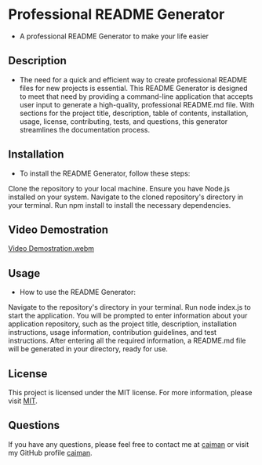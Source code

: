 # Professional README Generator 
 - A professional README Generator to make your life easier 

 ## Description

 - The need for a quick and efficient way to create professional README files for new projects is essential. This README Generator is designed to meet that need by providing a command-line application that accepts user input to generate a high-quality, professional README.md file. With sections for the project title, description, table of contents, installation, usage, license, contributing, tests, and questions, this generator streamlines the documentation process.

## Installation 

- To install the README Generator, follow these steps:

Clone the repository to your local machine.
Ensure you have Node.js installed on your system.
Navigate to the cloned repository's directory in your terminal.
Run npm install to install the necessary dependencies.


## Video Demostration 

[Video Demostration.webm](https://github.com/caiman48/Professional--README-Generator/assets/102683872/befc0b14-5263-4392-8f19-6bc0d5d659c4)



## Usage

-  How to  use the README Generator:

Navigate to the repository's directory in your terminal.
Run node index.js to start the application.
You will be prompted to enter information about your application repository, such as the project title, description, installation instructions, usage information, contribution guidelines, and test instructions.
After entering all the required information, a README.md file will be generated in your directory, ready for use.


## License

This project is licensed under the MIT license.
  For more information, please visit [MIT](https://opensource.org/licenses/MIT).


   ## Questions
  If you have any questions, please feel free to contact me at [caiman](mailto:caiman) or visit my GitHub profile [caiman](https://github.com/caiman).  

